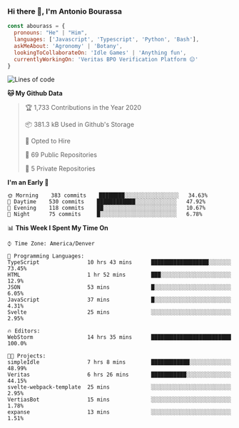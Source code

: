 ### Hi there 👋, I'm Antonio Bourassa

```javascript
const abourass = {
  pronouns: "He" | "Him",
  languages: ['Javascript', 'Typescript', 'Python', 'Bash'],
  askMeAbout: 'Agronomy' | 'Botany',
  lookingToCollaborateOn: 'Idle Games' | 'Anything fun',
  currentlyWorkingOn: 'Veritas BPO Verification Platform 😑'
}
```

<!--START_SECTION:waka-->
![Lines of code](https://img.shields.io/badge/From%20Hello%20World%20I%27ve%20Written-14.4%20million%20lines%20of%20code-blue)

**🐱 My Github Data** 

> 🏆 1,733 Contributions in the Year 2020
 > 
> 📦 381.3 kB Used in Github's Storage 
 > 
> 💼 Opted to Hire
 > 
> 📜 69 Public Repositories
 > 
> 🔑 5 Private Repositories 

**I'm an Early 🐤** 

```text
🌞 Morning    383 commits    ████████░░░░░░░░░░░░░░░░░   34.63% 
🌆 Daytime    530 commits    ████████████░░░░░░░░░░░░░   47.92% 
🌃 Evening    118 commits    ██░░░░░░░░░░░░░░░░░░░░░░░   10.67% 
🌙 Night      75 commits     █░░░░░░░░░░░░░░░░░░░░░░░░   6.78%

```


📊 **This Week I Spent My Time On** 

```text
⌚︎ Time Zone: America/Denver

💬 Programming Languages: 
TypeScript               10 hrs 43 mins      ██████████████████░░░░░░░   73.45% 
HTML                     1 hr 52 mins        ███░░░░░░░░░░░░░░░░░░░░░░   12.9% 
JSON                     53 mins             █░░░░░░░░░░░░░░░░░░░░░░░░   6.05% 
JavaScript               37 mins             █░░░░░░░░░░░░░░░░░░░░░░░░   4.31% 
Svelte                   25 mins             ░░░░░░░░░░░░░░░░░░░░░░░░░   2.95%

🔥 Editors: 
WebStorm                 14 hrs 35 mins      █████████████████████████   100.0%

🐱‍💻 Projects: 
simpleIdle               7 hrs 8 mins        ████████████░░░░░░░░░░░░░   48.99% 
Veritas                  6 hrs 26 mins       ███████████░░░░░░░░░░░░░░   44.15% 
svelte-webpack-template  25 mins             ░░░░░░░░░░░░░░░░░░░░░░░░░   2.95% 
VertiasBot               15 mins             ░░░░░░░░░░░░░░░░░░░░░░░░░   1.78% 
expanse                  13 mins             ░░░░░░░░░░░░░░░░░░░░░░░░░   1.51%

```


<!--END_SECTION:waka-->

<!--
**Abourass/Abourass** is a ✨ _special_ ✨ repository because its `README.md` (this file) appears on your GitHub profile.

Here are some ideas to get you started:

- 🔭 I’m currently working on ...
- 🌱 I’m currently learning ...
- 👯 I’m looking to collaborate on ...
- 🤔 I’m looking for help with ...
- 💬 Ask me about ...
- 📫 How to reach me: ...
- 😄 Pronouns: ...
- ⚡ Fun fact: ...
-->
